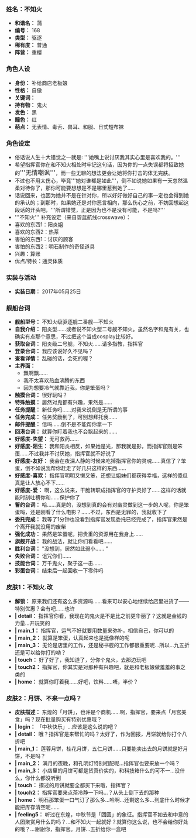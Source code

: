 ### 姓名：不知火
* **和谐名：** 蒲
* **编号：** 168
* **类型：** 驱逐
* **稀有度：** 普通
* **阵营：** 重樱


### 角色人设
* **身份：** 补给商店老板娘
* **性格：** 自傲
* **关键词：** 
* **持有物：** 鬼火
* **发色：** 黑
* **瞳色：** 红
* **萌点：** 无表情、毒舌、兽耳、和服、日式短布袜


### 角色设定
* 俗话说人生十大错觉之一就是: '''她嘴上说讨厌我其实心里是喜欢我的。'''
* 希望指挥官你在和不知火相处时牢记这句话，因为你的一点失误都将招致她的<big>'''无情嘲讽'''</big>，而一些无聊的想法更会让她将你打击的体无完肤。
* 不过也不用太伤心，毕竟'''她对谁都是如此'''，倒不如说她如果有一天忽然温柔对待你了，那你可能要想想是不是哪里惹到她了…..
* 话说回来，也因为她并不是在针对你，所以好好做好自己的事一定也会得到她的承认的；到那时，如果她还是对你恶言相向，那么伤心之前，不妨回想起这段话的开头吧，'''所谓错觉，正是因为也不是没有可能，不是吗?'''
* '''不知火''' 补充设定（来自碧蓝航线crosswave）：
* 喜欢的东西1：阳炎姐
* 喜欢的东西2：热茶
* 害怕的东西1：讨厌的顾客
* 害怕的东西2：明石制作的奇怪道具
* 兴趣：算账
* 优点/特长：通灵体质


### 实装与活动
* **实装日期：** 2017年05月25日


### 舰船台词
* **舰船型号：** 不知火级驱逐舰二番舰—不知火
* **自我介绍：** 阳炎型……或者说不知火型二号舰不知火。虽然名字和鬼有关，也确实有点那个意思，不过把这个当成cosplay比较好。
* **获取台词：** 阳炎级二号舰，不知火……请多指教，指挥官
* **登录台词：** 我应该说好久不见吗？
* **查看详情：** 乱碰的话，会死的喔？
* **主界面：**
  * 飘啊飘……
  * 我不太喜欢热血沸腾的东西
  * 因为想要冷气就靠近我，你是笨蛋吗？
* **触摸台词：** 很好玩吗？
* **特殊触摸：** 居然对鬼都有兴趣，果然是……
* **任务提醒：** 新任务吗……对我来说倒是无所谓的事
* **任务完成：** 任务奖励到了，可别想拜托我……
* **邮件提醒：** 信吗……倒不是不能帮你拿一下
* **回港台词：** 就算你盯着我也不会飘起来的……
* **好感度-失望：** 无可救药……
* **好感度-陌生：** 我和阳炎相反，如果她是光，那我就是影，而指挥官则是笨蛋……不过我并不讨厌她，指挥官就不好说了
* **好感度-友好：** 我会在夜深人静的时候来吃掉指挥官你的灵魂……真信了？笨蛋，倒不如说我帮你赶走了好几只这样的东西……
* **好感度-喜欢：** 指挥官明明又懒又笨，还想让姐妹们都获得幸福，这样的傻瓜真是让人放心不下……
* **好感度-爱：** 啊，这么说来，干脆转职成指挥官的守护灵好了……这样的话就能时刻吐槽你和……保护你了
* **誓约台词：** 哈……真是的，没想到真的会有对幽灵做到这一步的人呢，你是笨蛋吗，还是刚看了什么电影？……不过，东西是无罪的，我就收下了
* **委托完成：** 我等了1分钟也没看到指挥官发现委托已经完成了，指挥官果然是个离开我就没用的废柴
* **强化成功：** 果然是笨蛋呢，把贵重的资源用在我身上……
* **旗舰开战：** 我的战法，就让你们看看吧……
* **胜利台词：** "没想到，居然如此弱小……	"
* **失败台词：** 诅咒你们……
* **技能台词：** 万千鬼火，聚于这一击……
* **彩蛋台词：** 结束后一起回收一下零件吗


### 皮肤1：不知火.改
* **解锁：** 原来我们还有这么多资源吗……看来可以安心地继续给店里进货了——特别优惠？会有吧……也许
* **| detail：** 指挥官你看，我现在的鬼火是不是比之前更华丽了？这就是金钱的力量…开玩笑的
* **| main_1：** 指挥官，运气不好就要用数量来弥补，相信自己，你可以的
* **| main_2：** 就算是笨蛋，认真起来也是挺像样的呢
* **| main_3：** 无论是店里的工作，还是秘书舰的工作都很重要呢…所以…九五折还是可以给你打的呦？
* **| touch：** 好了好了，我知道了，分你个鬼火，去那边玩吧
* **| touch2：** 指挥官，你其实是对那种有兴趣吧，就是和老板娘做羞羞的事之类的
* **| home：** 就算你盯着我……好吧，饮料……唔，半价？


### 皮肤2：月饼、不来一点吗？
* **皮肤描述：** 东煌的「月饼」，也许是个商机……啊，指挥官，要来点「月宫美食」吗？现在批量购买有特别优惠哦？
* **| login：** 「中秋快乐」…应该是这么说的吧？
* **| detail：** 哦？指挥官是来帮忙的吗？太好了，作为回报，月饼就给你打个八折吧
* **| main_1：** 莲蓉月饼，桂花月饼，五仁月饼……只要能卖出去的月饼就是好月饼，不是吗？
* **| main_2：** 满月的夜晚，和孔明灯特别相配呢…指挥官也要来放一个吗？
* **| main_3：** 小店里的月饼可都是货真价实的，和科技箱什么的可不一…没什么，你什么都没听到
* **| touch：** 摸过的月饼就要全都买下来哦，指挥官？
* **| touch2：** 指挥官要来点茶冷静一下吗…？从头上倒下去的那种
* **| home：** 明石那笨蛋一口气订了那么多…哈啊…还剩这么多…到底什么时候才能把库存清空呢……
* **| feeling5：** 听过在东煌，中秋节是「团圆」的象征。指挥官不如去和中意的人团聚赏月什么的吗？…和不知火一起就好？就算你这么说，也不会给你好处的哦？…谢谢你，指挥官。月饼…五折给你一盒吧
